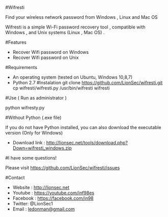 #Wifresti

Find your wireless network password from Windows , Linux and Mac OS

Wifresti is a simple Wi-Fi password recovery tool , compatible with Windows , and Unix systems (Linux , Mac OS) .


#Features
- Recover Wifi password on Windows
- Recover Wifi password on Unix

#Requirements

- An operating system (tested on Ubuntu, Windows 10,8,7)
- Python 2.7
#Instalation 
git clone https://github.com/LionSec/wifresti.git
cp wifresti/wifresti.py /usr/bin/wifresti
wifresti


#Use ( Run as administrator )

python wifresty.py

#Without Python (.exe file)

If you do not have Python installed, you can also download the executable version (Only for Windows)
- Download link : http://lionsec.net/tools/download.php?Down=wifresti_windows.zip

#I have some questions!

Please visit https://github.com/LionSec/wifresti/issues

#Contact
- Website : http://lionsec.net
- Youtube : https://youtube.com/inf98es
- Facebook : https://facebook.com/in98
- Twitter: @LionSec1
- Email : ledonman@gmail.com


